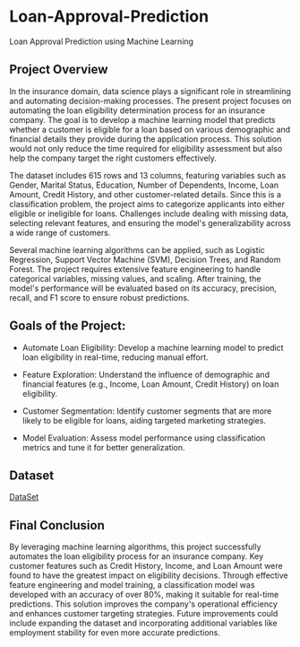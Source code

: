 # Loan-Approval-Prediction
Loan Approval Prediction using Machine Learning 

## Project Overview
In the insurance domain, data science plays a significant role in streamlining and automating decision-making processes. The present project focuses on automating the loan eligibility determination process for an insurance company. The goal is to develop a machine learning model that predicts whether a customer is eligible for a loan based on various demographic and financial details they provide during the application process. This solution would not only reduce the time required for eligibility assessment but also help the company target the right customers effectively.

The dataset includes 615 rows and 13 columns, featuring variables such as Gender, Marital Status, Education, Number of Dependents, Income, Loan Amount, Credit History, and other customer-related details. Since this is a classification problem, the project aims to categorize applicants into either eligible or ineligible for loans. Challenges include dealing with missing data, selecting relevant features, and ensuring the model's generalizability across a wide range of customers.

Several machine learning algorithms can be applied, such as Logistic Regression, Support Vector Machine (SVM), Decision Trees, and Random Forest. The project requires extensive feature engineering to handle categorical variables, missing values, and scaling. After training, the model's performance will be evaluated based on its accuracy, precision, recall, and F1 score to ensure robust predictions.

## Goals of the Project:

- Automate Loan Eligibility: Develop a machine learning model to predict loan eligibility in real-time, reducing manual effort.

- Feature Exploration: Understand the influence of demographic and financial features (e.g., Income, Loan Amount, Credit History) on loan eligibility.

- Customer Segmentation: Identify customer segments that are more likely to be eligible for loans, aiding targeted marketing strategies.

- Model Evaluation: Assess model performance using classification metrics and tune it for better generalization.

## Dataset

<a href="https://github.com/SandaminiW/Loan-Approval-Prediction/blob/main/loan.csv">DataSet</a>

## Final Conclusion

By leveraging machine learning algorithms, this project successfully automates the loan eligibility process for an insurance company. Key customer features such as Credit History, Income, and Loan Amount were found to have the greatest impact on eligibility decisions. Through effective feature engineering and model training, a classification model was developed with an accuracy of over 80%, making it suitable for real-time predictions. This solution improves the company's operational efficiency and enhances customer targeting strategies. Future improvements could include expanding the dataset and incorporating additional variables like employment stability for even more accurate predictions.
